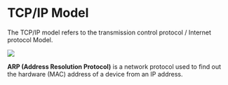 # TCP/IP Model

The TCP/IP model refers to the transmission control protocol / Internet protocol Model.

![](https://static.javatpoint.com/tutorial/computer-network/images/osi-vs-tcp-ip2.png)

**ARP (Address Resolution Protocol)** is a network protocol used to find out the hardware (MAC) address of a device from an IP address.